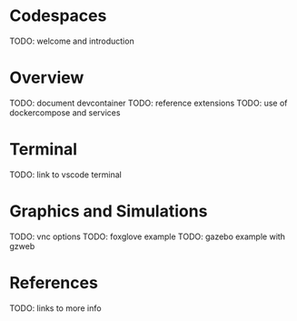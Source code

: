 # Codespaces

TODO: welcome and introduction

# Overview

TODO: document devcontainer
TODO: reference extensions
TODO: use of dockercompose and services

# Terminal

TODO: link to vscode terminal

# Graphics and Simulations

TODO: vnc options
TODO: foxglove example
TODO: gazebo example with gzweb

# References

TODO: links to more info

